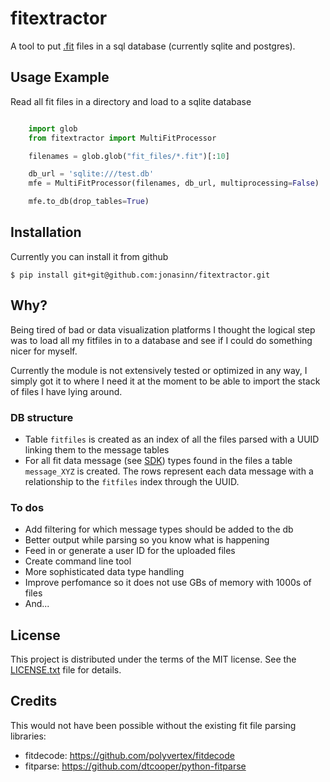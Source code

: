 # fitextractor

A tool to put  [.fit](https://developer.garmin.com/fit/overview/) files in a sql database (currently sqlite and postgres).

## Usage Example

Read all fit files in a directory and load to a sqlite database

```python

    import glob
    from fitextractor import MultiFitProcessor

    filenames = glob.glob("fit_files/*.fit")[:10]

    db_url = 'sqlite:///test.db'
    mfe = MultiFitProcessor(filenames, db_url, multiprocessing=False)

    mfe.to_db(drop_tables=True)
```

## Installation

Currently you can install it from github

    $ pip install git+git@github.com:jonasinn/fitextractor.git


## Why?

Being tired of bad or data visualization platforms I thought the logical step was to load all my fitfiles in to a database and see if I could do something nicer for myself.

Currently the module is not extensively tested or optimized in any way, I simply got it to where I need it at the moment to be able to import the stack of files I have lying around.

### DB structure

- Table `fitfiles` is created as an index of all the files parsed with a UUID linking them to the message tables
- For all fit data message (see [SDK](https://developer.garmin.com/fit/protocol/)) types found in the files a table `message_XYZ` is created. The rows represent each data message with a relationship to the `fitfiles` index through the UUID.

### To dos

- Add filtering for which message types should be added to the db
- Better output while parsing so you know what is happening
- Feed in or generate a user ID for the uploaded files
- Create command line tool
- More sophisticated data type handling
- Improve perfomance so it does not use GBs of memory with 1000s of files
- And...

## License

This project is distributed under the terms of the MIT license.
See the [LICENSE.txt](LICENSE.txt) file for details.


## Credits

This would not have been possible without the existing fit file parsing libraries:

- fitdecode: https://github.com/polyvertex/fitdecode
- fitparse: https://github.com/dtcooper/python-fitparse